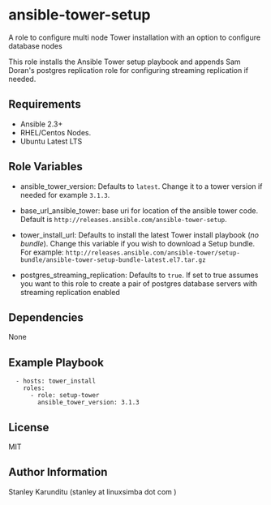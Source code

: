ansible-tower-setup
=========

A role to configure multi node Tower installation with an option to configure
database nodes

This role installs the Ansible Tower setup playbook and appends Sam Doran's
postgres replication role for configuring streaming replication if needed.

Requirements
------------

* Ansible 2.3+
* RHEL/Centos Nodes.
* Ubuntu Latest LTS

Role Variables
--------------

* ansible_tower_version: Defaults to ``latest``. Change it to a tower version if
  needed for example ``3.1.3``.

* base_url_ansible_tower: base uri for location of the ansible tower code.
  Default is ``http://releases.ansible.com/ansible-tower-setup``.

* tower_install_url: Defaults to install the latest Tower install playbook (_no
  bundle_). Change this variable if you wish to download a Setup bundle. For
example: ``http://releases.ansible.com/ansible-tower/setup-bundle/ansible-tower-setup-bundle-latest.el7.tar.gz ``

* postgres_streaming_replication: Defaults to ``true``. If set to true assumes
  you want to this role to create a pair of postgres database servers with
  streaming replication enabled



Dependencies
------------

None

Example Playbook
----------------

```
  - hosts: tower_install
    roles:
      - role: setup-tower
        ansible_tower_version: 3.1.3
```

License
-------

MIT

Author Information
------------------

Stanley Karunditu (stanley at linuxsimba dot com )
